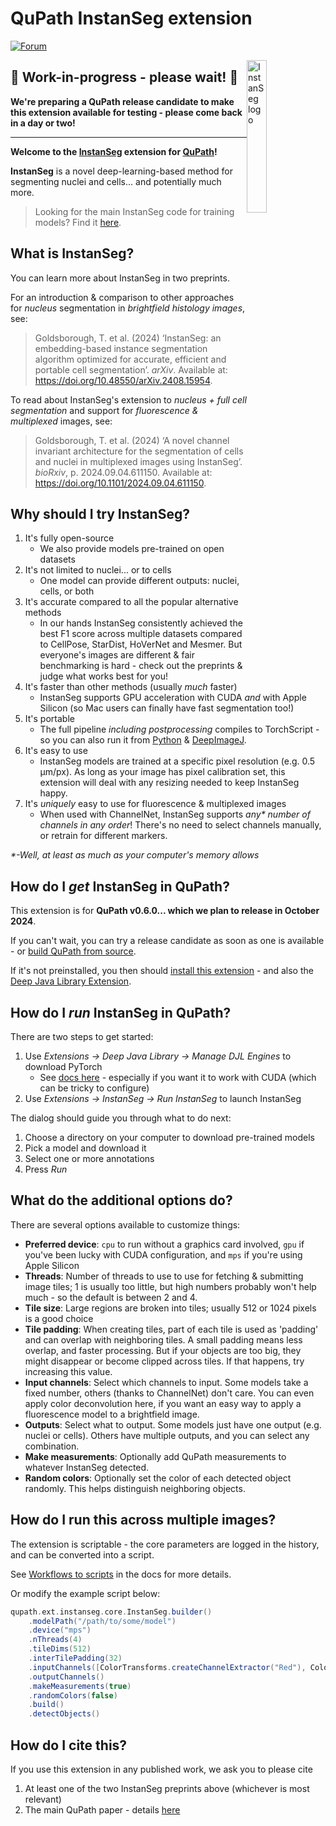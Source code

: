 # QuPath InstanSeg extension

[![Forum](https://img.shields.io/badge/forum-image.sc-green)](https://forum.image.sc/tag/qupath)

<img style="float: right" width="25%" alt="InstanSeg logo" src="https://github.com/instanseg/instanseg/raw/main/images/instanseg_logo.png" />

## 🚧 Work-in-progress - please wait! 🚧 

**We're preparing a QuPath release candidate to make this extension available for testing - please come back in a day or two!**

---

**Welcome to the [InstanSeg](https://github.com/instanseg/instanseg) extension for [QuPath](http://qupath.github.io)!**

**InstanSeg** is a novel deep-learning-based method for segmenting nuclei and cells... and potentially much more.

> Looking for the main InstanSeg code for training models?
> Find it [here](https://github.com/instanseg/instanseg).

## What is InstanSeg?

You can learn more about InstanSeg in two preprints.

For an introduction & comparison to other approaches for _nucleus_ segmentation in _brightfield histology images_, see:

> Goldsborough, T. et al. (2024) ‘InstanSeg: an embedding-based instance segmentation algorithm optimized for accurate, efficient and portable cell segmentation’. _arXiv_. Available at: https://doi.org/10.48550/arXiv.2408.15954.

To read about InstanSeg's extension to _nucleus + full cell segmentation_ and support for _fluorescence & multiplexed_ images, see:

> Goldsborough, T. et al. (2024) ‘A novel channel invariant architecture for the segmentation of cells and nuclei in multiplexed images using InstanSeg’. _bioRxiv_, p. 2024.09.04.611150. Available at: https://doi.org/10.1101/2024.09.04.611150.

## Why should I try InstanSeg?

1. It's fully open-source
   - We also provide models pre-trained on open datasets
2. It's not limited to nuclei... or to cells
   - One model can provide different outputs: nuclei, cells, or both
3. It's accurate compared to all the popular alternative methods 
   - In our hands InstanSeg consistently achieved the best F1 score across multiple datasets compared to CellPose, StarDist, HoVerNet and Mesmer. But everyone's images are different & fair benchmarking is hard - check out the preprints & judge what works best for you!
4. It's faster than other methods (usually _much_ faster)
   - InstanSeg supports GPU acceleration with CUDA _and_ with Apple Silicon (so Mac users can finally have fast segmentation too!)
5. It's portable 
   - The full pipeline _including postprocessing_ compiles to TorchScript - so you can also run it from [Python](https://github.com/instanseg/instanseg) & [DeepImageJ](https://deepimagej.github.io).
6. It's easy to use
   - InstanSeg models are trained at a specific pixel resolution (e.g. 0.5 µm/px). As long as your image has pixel calibration set, this extension will deal with any resizing needed to keep InstanSeg happy.
7. It's _uniquely_ easy to use for fluorescence & multiplexed images 
   - When used with ChannelNet, InstanSeg supports _any* number of channels in any order_! There's no need to select channels manually, or retrain for different markers.

_*-Well, at least as much as your computer's memory allows_

## How do I _get_ InstanSeg in QuPath?

This extension is for **QuPath v0.6.0... which we plan to release in October 2024**.

If you can't wait, you can try a release candidate as soon as one is available - or [build QuPath from source](https://qupath.readthedocs.io/en/0.5/docs/reference/building.html).

If it's not preinstalled, you then should [install this extension](https://qupath.readthedocs.io/en/0.5/docs/intro/extensions.html#installing-extensions) - and also the [Deep Java Library Extension](https://github.com/qupath/qupath-extension-djl).


## How do I _run_ InstanSeg in QuPath?

There are two steps to get started:
1. Use _Extensions → Deep Java Library → Manage DJL Engines_ to download PyTorch
   - See [docs here](https://qupath.readthedocs.io/en/stable/docs/deep/djl.html#getting-started-with-qupath-djl) - especially if you want it to work with CUDA (which can be tricky to configure)
2. Use _Extensions → InstanSeg → Run InstanSeg_ to launch InstanSeg

The dialog should guide you through what to do next:
1. Choose a directory on your computer to download pre-trained models
2. Pick a model and download it
3. Select one or more annotations
4. Press *Run*

## What do the additional options do?

There are several options available to customize things:

* **Preferred device**: `cpu` to run without a graphics card involved, `gpu` if you've been lucky with CUDA configuration, and `mps` if you're using Apple Silicon
* **Threads**: Number of threads to use to use for fetching & submitting image tiles; 1 is usually too little, but high numbers probably won't help much - so the default is between 2 and 4.
* **Tile size**: Large regions are broken into tiles; usually 512 or 1024 pixels is a good choice
* **Tile padding**: When creating tiles, part of each tile is used as 'padding' and can overlap with neighboring tiles. A small padding means less overlap, and faster processing. But if your objects are too big, they might disappear or become clipped across tiles. If that happens, try increasing this value.
* **Input channels**: Select which channels to input. Some models take a fixed number, others (thanks to ChannelNet) don't care. You can even apply color deconvolution here, if you want an easy way to apply a fluorescence model to a brightfield image.
* **Outputs**: Select what to output. Some models just have one output (e.g. nuclei or cells). Others have multiple outputs, and you can select any combination.
* **Make measurements**: Optionally add QuPath measurements to whatever InstanSeg detected.
* **Random colors**: Optionally set the color of each detected object randomly. This helps distinguish neighboring objects.

## How do I run this across multiple images?
The extension is scriptable - the core parameters are logged in the history, and can be converted into a script.

See [Workflows to scripts](https://qupath.readthedocs.io/en/stable/docs/scripting/workflows_to_scripts.html) in the docs for more details.

Or modify the example script below:
```groovy
qupath.ext.instanseg.core.InstanSeg.builder()
    .modelPath("/path/to/some/model")
    .device("mps")
    .nThreads(4)
    .tileDims(512)
    .interTilePadding(32)
    .inputChannels([ColorTransforms.createChannelExtractor("Red"), ColorTransforms.createChannelExtractor("Green"), ColorTransforms.createChannelExtractor("Blue")])
    .outputChannels()
    .makeMeasurements(true)
    .randomColors(false)
    .build()
    .detectObjects()
```

## How do I cite this?
If you use this extension in any published work, we ask you to please cite
1. At least one of the two InstanSeg preprints above (whichever is most relevant)
2. The main QuPath paper - details [here](https://qupath.readthedocs.io/en/stable/docs/intro/citing.html)



